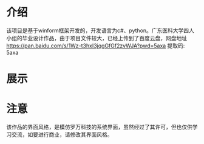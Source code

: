# 介绍
该项目是基于winform框架开发的，开发语言为c#、python。广东医科大学四人小组的毕业设计作品，由于项目文件较大，已经上传到了百度云盘，网盘地址 https://pan.baidu.com/s/1Wz-t3hxI3jqgGfGf2zvWJA?pwd=5axa 提取码: 5axa
# 展示

# 注意
该作品的界面风格，是模仿罗万科技的系统界面，虽然经过了其许可，但也仅供学习交流，如要进行商业，请修改其界面风格。
